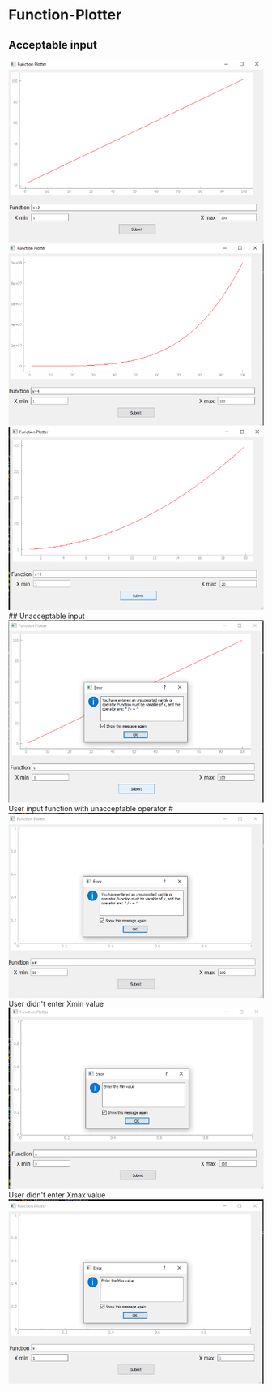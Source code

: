 # Function-Plotter
## Acceptable input
<img src="./images/Screenshot (59).png" alt="Alt text" title="Optional title">
<img src="./images/Screenshot (60).png" alt="Alt text" title="Optional title">
<img src="./images/Screenshot (61).png" alt="Alt text" title="Optional title">
## Unacceptable input 
<!-- User input function of variable c not x which is not acceptable -->
<img src="./images/Screenshot (62).png" alt="Alt text" title="Optional title">
User input function with unacceptable operator #
<img src="./images/Screenshot (63).png" alt="Alt text" title="Optional title">
User didn't enter Xmin value
<img src="./images/Screenshot (64).png" alt="Alt text" title="Optional title">
User didn't enter Xmax value
<img src="./images/Screenshot (65).png" alt="Alt text" title="Optional title">
